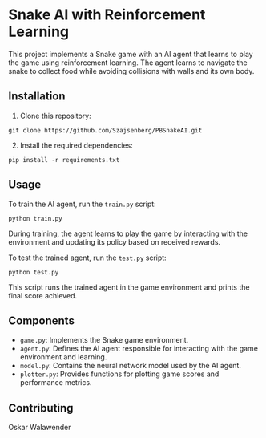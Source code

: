 # Snake AI with Reinforcement Learning

This project implements a Snake game with an AI agent that learns to play the game using reinforcement learning. The agent learns to navigate the snake to collect food while avoiding collisions with walls and its own body.

## Installation

1. Clone this repository:

```
git clone https://github.com/Szajsenberg/PBSnakeAI.git
```

2. Install the required dependencies:

```
pip install -r requirements.txt
```

## Usage

To train the AI agent, run the `train.py` script:

```
python train.py
```

During training, the agent learns to play the game by interacting with the environment and updating its policy based on received rewards.

To test the trained agent, run the `test.py` script:

```
python test.py
```

This script runs the trained agent in the game environment and prints the final score achieved.

## Components

- `game.py`: Implements the Snake game environment.
- `agent.py`: Defines the AI agent responsible for interacting with the game environment and learning.
- `model.py`: Contains the neural network model used by the AI agent.
- `plotter.py`: Provides functions for plotting game scores and performance metrics.


## Contributing

Oskar Walawender
